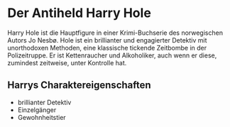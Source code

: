 # Der Antiheld Harry Hole
Harry Hole ist die Hauptfigure in einer Krimi-Buchserie des norwegischen Autors Jo Nesbø. Hole ist ein brillianter und engagierter Detektiv mit unorthodoxen Methoden, eine klassische tickende Zeitbombe in der Polizeitruppe. Er ist Kettenraucher und Alkoholiker, auch wenn er diese, zumindest zeitweise, unter Kontrolle hat.

## Harrys Charaktereigenschaften
* brillianter Detektiv
* Einzelgänger
* Gewohnheitstier

